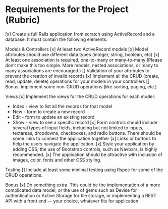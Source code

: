 # Requirements for the Project (Rubric)
[x] Create a full Rails application from scratch using ActiveRecord and a database. It must contain the following elements:

Models & Controllers
[x] At least two ActiveRecord models
[x] Model attributes should use different data types (integer, string, boolean, etc)
[x] At least one association is required, one-to-many or many-to-many (Please don’t make this too simple. More models, nested associations, or many to many associations are encouraged.)
[] Validation of your attributes to prevent the creation of invalid records
[x] Implement all the CRUD (create, read, update, delete) operations for your models in your controllers
[] Bonus: implement some non-CRUD operations (like sorting, paging, etc.)

Views
[x] Implement the views for the CRUD operations for each model:
 - Index - view to list all the records for that model
 - New - form to create a new record
 - Edit - form to update an existing record
 - Show - view to see a specific record
[x] Form controls should include several types of input fields, including but not limited to inputs, textareas, dropdowns, checkboxes, and radio buttons. There should be some links to connect the application together
[x] Links or buttons to help the users navigate the application.
[x] Style your application by adding CSS; the use of Bootstrap controls, such as Navbars, is highly recommended.
[x] The application should be attractive with inclusion of images, color, fonts and other CSS styling.

Testing
[] Include at least some minimal testing using Rspec for some of the CRUD operations.

Bonus
[x] Do something extra. This could be the implementation of a more complicated data model, or the use of gems such as Devise for authentication or Active Storage for file storage, or implementing a REST API with a front end — your choice, whatever fits for application.
